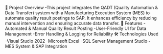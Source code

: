 📌 Project Overview
-This project integrates the QADT (Quality Automation & Data Transfer) system with a Manufacturing Execution System (MES) to automate quality result postings to SAP. 
It enhances efficiency by reducing manual intervention and ensuring accurate data transfer.
🚀 Features
-Automated & Manual Quality Result Posting
-User-Friendly UI for Data Management
-Error Handling & Logging for Reliability
🛠️ Technologies Used
-Visual Studio 2022
-Microsoft Excel
-SQL Server Management Studio
-MES System & SAP Integration
